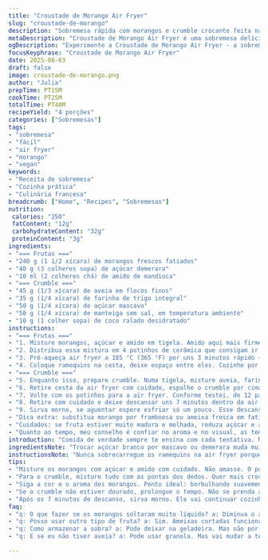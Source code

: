 ```yaml
---
title: "Croustade de Morango Air Fryer"
slug: "croustade-de-morango"
description: "Sobremesa rápida com morangos e crumble crocante feita na air fryer. Morangos macerados na hora, ponto certo entre suculência e firmeza, com camada final de streusel com aveia e bem amanteigado. 4 porções, receita flexível e adaptável para quem não tem forno convencional. Usando açúcar mascavo e farinha integral para textura e sabor mais rústicos. Técnica que evita frutas aguadas e crumble murcho. Cozinha eficiente, sem enrolação, sem ovos, farinha refinada opcional. Ar quente resseca por cima, deixa crocante e frutas mantêm estrutura. Uma história de tentativas para não errar na textura, no sabor."
metaDescription: "Croustade de Morango Air Fryer é uma sobremesa deliciosa e rápida com morangos e crumble crocante feita na air fryer"
ogDescription: "Experimente a Croustade de Morango Air Fryer - a sobremesa perfeita com morangos e um crumble crocante, rápida e sem complicações."
focusKeyphrase: "Croustade de Morango Air Fryer"
date: 2025-08-03
draft: false
image: croustade-de-morango.png
author: "Julia"
prepTime: PT15M
cookTime: PT25M
totalTime: PT40M
recipeYield: "4 porções"
categories: ["Sobremesas"]
tags:
- "sobremesa"
- "fácil"
- "air fryer"
- "morango"
- "vegan"
keywords:
- "Receita de sobremesa"
- "Cozinha prática"
- "Culinária francesa"
breadcrumb: ["Home", "Recipes", "Sobremesas"]
nutrition: 
 calories: "250"
 fatContent: "12g"
 carbohydrateContent: "32g"
 proteinContent: "3g"
ingredients:
- "=== Frutas ==="
- "240 g (1 1/2 xícara) de morangos frescos fatiados"
- "40 g (3 colheres sopa) de açúcar demerara"
- "10 ml (2 colheres chá) de amido de mandioca"
- "=== Crumble ==="
- "45 g (1/3 xícara) de aveia em flocos finos"
- "35 g (1/4 xícara) de farinha de trigo integral"
- "50 g (1/4 xícara) de açúcar mascavo"
- "50 g (1/4 xícara) de manteiga sem sal, em temperatura ambiente"
- "10 g (1 colher sopa) de coco ralado desidratado"
instructions:
- "=== Frutas ==="
- "1. Misture morangos, açúcar e amido em tigela. Amido aqui mais firme que milho — ajuda a espessar líquido que vai soltar. Mexa de leve, sem esmagar. Fruta deve ficar brilhante e um pouco úmida, não afogada."
- "2. Distribua essa mistura em 4 potinhos de cerâmica que consigam ir na air fryer. Cada um com cerca de 150 ml pra não transbordar no calor. Não encha demais; fruta vai borbulhar e pode vazar."
- "3. Pré-aqueça air fryer a 185 °C (365 °F) por uns 3 minutos rápido — calor constante faz diferença no cozimento."
- "4. Coloque ramequins na cesta, deixe espaço entre eles. Cozinhe por 12 minutos. Sinal que a fruta está macia: borbulhar suave, cheiro adocicado aumentando, cor ficando mais viva, morango soltando um pouco de líquido, mas sem afundar demais."
- "=== Crumble ==="
- "5. Enquanto isso, prepare crumble. Numa tigela, misture aveia, farinha integral, açúcar mascavo e coco ralado. Acrescente a manteiga em pedaços e com a ponta dos dedos esfregue tudo até virar uma farofa úmida, com pedaços irregulares — a textura não deve ser lisa."
- "6. Retire cesta da air fryer com cuidado, espalhe o crumble por cima da fruta. Não compacte; deixe pedacinhos soltos para que o ar quente penetre e forme crosta."
- "7. Volte com os potinhos para a air fryer. Conforme testei, de 12 para 13 minutos que o crumble fica brilho, cor dourada, e com som levemente crocante ao bater (testa com garfo leve). O aroma da manteiga torrada e coco aparece com força — aviso de que tá no ponto."
- "8. Retire com cuidado e deixe descansar uns 7 minutos dentro da air fryer desligada mas fechada. No calor residual o crumble seca ainda mais e a fruta assenta, evitando que fique líquido demais ou queimado."
- "9. Sirva morno, se aguentar espere esfriar só um pouco. Esse descanso é crucial pra não queimar a língua e ainda manter a crocância."
- "Dica extra: substitua morango por framboesa ou ameixa fresca em fatias para variação. Troque manteiga por óleo de coco e açúcar por xilitol se quiser versão vegana ou menos doce, ajuste tempo pois o óleo queima mais rápido."
- "Cuidados: se fruta estiver muito madura e molhada, reduza açúcar e aumente amido, para não virar sopa. Para um toque crocante extra, polvilhe castanha-de-caju quebrada antes do crumble, mas isso não é indicado para alergias."
- "Quanto ao tempo, meu conselho é confiar no aroma e no visual, as temperaturas variam conforme modelo de air fryer. Nunca fique preso só ao relógio."
introduction: "Comida de verdade sempre te ensina com cada tentativa. Morango assado sempre perigoso: cozinha rápido demais, desmancha, vira calda. Já tentei direto na frigideira, no forno convencional, até que a air fryer entrou na roda e me deu outro ângulo. Ar quente circulando cria crosta rápida, controla melhor o lado crocante e a fruta mantém forma. Não adianta só misturar ingredientes e jogar 10, 15 minutos, tem que sentir o bico do morango soltando aroma, a consolidação do streusel, o cheiro da manteiga virando toffee. Esqueça medidor automático, ensine o seu nariz. Daí o toque do coco ralado para um extra crocante e aroma diferente, um detalhe que ninguém espera, saiu de teste e ficou bom de verdade. Substituir farinha normal por integral dá um sabor mais terroso, massa mais pesada, mas isto equilibra com a acidez do morango. Receita para quem cozinha com o corpo, olho e instinto."
ingredientsNote: "Trocar açúcar branco por mascavo ou demerara muda muita coisa, absorve melhor umidade. Amido usado é o de mandioca, versão tapioca, porque gelatiniza melhor com as frutas brasileiras, dá mais firmeza sem sabor residual. Algumas receitam fécule de milho, funciona, mas pode deixar uma sensação grudenta. Aveia em flocos finos absorve menos líquido que grossa, evitando que crumble murche rápido. Margarina ou manteiga vegana pode substituir a manteiga, mas ajuste o tempo pois gordura vegetal queima mais rápido. Evite farinha de trigo tradicional branca a não ser que queira leveza, quem busca fibras pode optar pela integral. Coco ralado não só aroma, mas ajuda a dar aspereza para não misturar totalmente com aveia e farinha."
instructionsNote: "Nunca sobrecarregue os ramequins na air fryer porque impede circulação do ar e a crosta não fica crocante. Pré-aquecer o aparelho é essencial para crescimento correto dos ingredientes e evitar choque térmico na fruta. Use observação visual para entender que os morangos devem estar soltando líquidos, porém firmes, não quebrando. O crumble precisará estar soltinho, assim que dourar e ganhar cheiro caramelizado de manteiga, bora tirar. A pausa após retirar da air fryer não é frescura, permite equalização de temperatura interna e maciez final enquanto crosta endurece. Misturar crumble com as mãos evita esmagar a manteiga, mantendo textura moth pedacinhos que ao assar ficam crocantes. Se quiser acelerar, deixe crumble pronto na geladeira, a manteiga gelada ajuda a ficar mais quebradiço. Mas cuidado ao espalhar, deve ficar irregular, nunca prensado."
tips:
- "Misture os morangos com açúcar e amido com cuidado. Não amasse. O ponto é deixar eles brilhantes. Muito maturo? Reduza açúcar. Pode usar framboesas."
- "Para o crumble, misture tudo com as pontas dos dedos. Quer mais crocância? Um pouco de castanha de caju quebrada pode ser interessante. Mas cuidado com a alergia."
- "Siga a cor e o aroma dos morangos. Ponto ideal: borbulhando suavemente e cheirando doce. Difícil errar. Teste com garfo leve, deve fazer barulhinho crocante."
- "Se o crumble não estiver dourado, prolongue o tempo. Não se prenda ao relógio. Cada air fryer é uma história diferente. Olhe e sinta, toque tudo."
- "Após os 7 minutos de descanso, sirva morno. Ele vai continuar cozinhando. Previne a queimadura na língua. E a textura vai ficar melhor. Isso conta."
faq:
- "q: O que fazer se os morangos soltaram muito líquido? a: Diminua o açúcar da próxima vez. Aumente o amido. Assim controla a umidade, não vira sopa."
- "q: Posso usar outro tipo de fruta? a: Sim. Ameixas cortadas funcionam. Mas preste atenção. A acidez muda tudo. Ajuste o açúcar nessa troca."
- "q: Como armazenar a sobra? a: Pode deixar na geladeira. Mas não por mais de um dia. O crumble perde a crocância. Reaqueça no forno ou na air fryer."
- "q: E se eu não tiver aveia? a: Pode usar granola. Mas vai mudar a textura. Fica diferente. E vai menos crocante, mas funciona. Melhor que nada."

---
```


